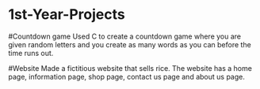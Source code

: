 # 1st-Year-Projects

#Countdown game
Used C to create a countdown game where you are given random letters and you create as many words as you can before the time runs out.

#Website
Made a fictitious website that sells rice. The website has a home page, information page, shop page, contact us page and about us page.
